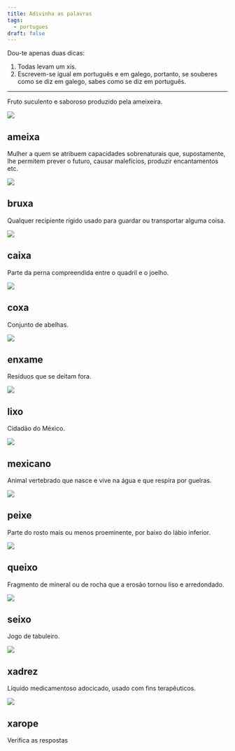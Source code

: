 ```yaml
---
title: Adivinha as palavras
tags:
  - portugues
draft: false
---
```

Dou-te apenas duas dicas:

1. Todas levam um xis.
2. Escrevem-se igual em português e em galego, portanto, se souberes como se diz em galego, sabes como se diz em português.
 --- 

Fruto suculento e saboroso produzido pela ameixeira.

![](/img/ameixas_vermelhas.jpg)

<e-answer> ameixa </e-answer>
 --- 

Mulher a quem se atribuem capacidades sobrenaturais que, supostamente, lhe permitem prever o futuro, causar malefícios, produzir encantamentos etc.

![](/img/bruxa.jpg)

<e-answer> bruxa </e-answer>
 --- 

Qualquer recipiente rígido usado para guardar ou transportar alguma coisa.

![](/img/caixa.jpg)

<e-answer> caixa </e-answer>
 --- 

Parte da perna compreendida entre o quadril e o joelho.

![](/img/coxa.jpg)

<e-answer> coxa </e-answer>
 --- 

Conjunto de abelhas.

![](/img/enxame.jpg)

<e-answer> enxame </e-answer>
 --- 

Resíduos que se deitam fora.

![](/img/lixo.jpg)

<e-answer> lixo </e-answer>
 --- 

Cidadão do México.

![](/img/mexicano.jpg)

<e-answer> mexicano </e-answer>
 --- 

Animal vertebrado que nasce e vive na água e que respira por guelras.

![](/img/peixe.jpg)

<e-answer> peixe </e-answer>
 --- 

Parte do rosto mais ou menos proeminente, por baixo do lábio inferior.

![](/img/queixo.jpg)

<e-answer> queixo </e-answer>
 --- 

Fragmento de mineral ou de rocha que a erosão tornou liso e arredondado.

![](/img/seixo.jpg)

<e-answer> seixo </e-answer>
 --- 

Jogo de tabuleiro.

![](/img/xadrez.jpg)

<e-answer> xadrez </e-answer>
 --- 

Líquido medicamentoso adocicado, usado com fins terapêuticos.

![](/img/xarope.webp)

<e-answer> xarope </e-answer>
 --- 



<e-validate>Verifica as respostas</e-validate>